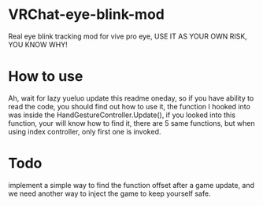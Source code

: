 # VRChat-eye-blink-mod
Real eye blink tracking mod for vive pro eye, USE IT AS YOUR OWN RISK, YOU KNOW WHY!

# How to use
Ah, wait for lazy yueluo update this readme oneday, so if you have ability to read the code, you should find out how to use it, the function I hooked into was inside the HandGestureController.Update(), if you looked into this function, your will know how to find it, there are 5 same functions, but when using index controller, only first one is invoked.

# Todo
implement a simple way to find the function offset after a game update, and we need another way to inject the game to keep yourself safe.
